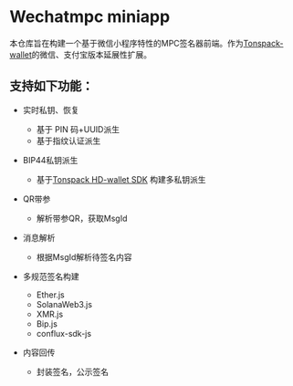# Wechatmpc miniapp

本仓库旨在构建一个基于微信小程序特性的MPC签名器前端。作为[Tonspack-wallet](https://github.com/tonspay/tonspack-font-end-nextjs)的微信、支付宝版本延展性扩展。

## 支持如下功能：

- 实时私钥、恢复
  - 基于 PIN 码+UUID派生
  - 基于指纹认证派生

- BIP44私钥派生
  - 基于[Tonspack HD-wallet SDK](https://github.com/Tonspay/Tonspack-HD-generator) 构建多私钥派生

- QR带参
  - 解析带参QR，获取MsgId

- 消息解析
  - 根据MsgId解析待签名内容
  
- 多规范签名构建
  - Ether.js
  - SolanaWeb3.js
  - XMR.js
  - Bip.js
  - conflux-sdk-js

- 内容回传
  - 封装签名，公示签名
